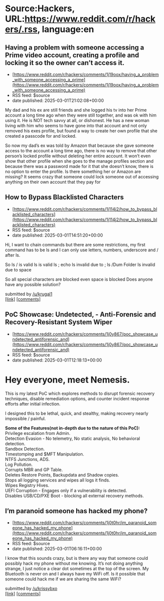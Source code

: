 # Source:Hackers, URL:https://www.reddit.com/r/hackers/.rss, language:en

## Having a problem with someone accessing a Prime video account, creating a profile and locking it so the owner can’t access it.
 - [https://www.reddit.com/r/hackers/comments/1j19oox/having_a_problem_with_someone_accessing_a_prime](https://www.reddit.com/r/hackers/comments/1j19oox/having_a_problem_with_someone_accessing_a_prime)
 - RSS feed: $source
 - date published: 2025-03-01T21:02:08+00:00

<!-- SC_OFF --><div class="md"><p>My dad and his ex are still friends and she logged his tv into her Prime account a long time ago when they were still together, and was ok with him using it. He is NOT tech savvy at all, or dishonest. He has a new woman living with him who seems to have gone into that account and not only removed his exes profile, but found a way to create her own profile that she created a passcode for and locked. </p> <p>So now my dad’s ex was told by Amazon that because she gave someone access to the account a long time ago, there is no way to remove that other person’s locked profile without deleting her entire account. It won’t even show that other profile when she goes to the manage profiles section and because there was a password made for it that she doesn’t know, there is no option to enter the profile. Is there something her or Amazon are missing? It seems crazy that someone could lock someone out of accessing anything on their own account that they pay for

## How to Bypass Blacklisted Characters
 - [https://www.reddit.com/r/hackers/comments/1j114j2/how_to_bypass_blacklisted_characters](https://www.reddit.com/r/hackers/comments/1j114j2/how_to_bypass_blacklisted_characters)
 - RSS feed: $source
 - date published: 2025-03-01T14:51:20+00:00

<!-- SC_OFF --><div class="md"><p>Hi, I want to chain commands but there are some restrictions, my first command has to be ls and I can only use letters, numbers, underscore and / after ls.</p> <p>So ls / is valid ls is valid ls ; echo Is invalid due to ; ls /Dum Folder Is invalid due to space </p> <p>So all special characters are blocked even space is blocked Does anyone have any possible solution?</p> </div><!-- SC_ON --> &#32; submitted by &#32; <a href="https://www.reddit.com/user/krugal1"> /u/krugal1 </a> <br/> <span><a href="https://www.reddit.com/r/hackers/comments/1j114j2/how_to_bypass_blacklisted_characters/">[link]</a></span> &#32; <span><a href="https://www.reddit.com/r/hackers/comments/1j114j2/how_to_bypass_blacklisted_characters/">[comments]</a></span>

## PoC Showcase: Undetected, - Anti-Forensic and Recovery-Resistant System Wiper
 - [https://www.reddit.com/r/hackers/comments/1j0y867/poc_showcase_undetected_antiforensic_and](https://www.reddit.com/r/hackers/comments/1j0y867/poc_showcase_undetected_antiforensic_and)
 - RSS feed: $source
 - date published: 2025-03-01T12:18:13+00:00

<!-- SC_OFF --><div class="md"><h1>Hey everyone, meet Nemesis.</h1> <p>This is my latest PoC which explores methods to disrupt forensic recovery techniques, disable remediation options, and counter incident response efforts after initial infection.</p> <p>I designed this to be lethal, quick, and stealthy, making recovery nearly impossible / painful.</p> <p><strong>Some of the Features(not in-depth due to the nature of this PoC):</strong><br/> Privilege escalation from Admin.<br/> Detection Evasion - No telemetry, No static analysis, No behavioral detection.<br/> Sandbox Detection.<br/> Timestomping and $MFT Manipulation.<br/> NTFS Junctions, ADS.<br/> Log Pollution.<br/> Corrupts MBR and GP Table.<br/> Deletes Restore Points, Backupdata and Shadow copies.<br/> Stops all logging services and wipes all logs it finds.<br/> Wipes Registry Hives.<br/> UEFI Corruption - Engages only if a vulnerability is detected.<br/> Disables USB/CD/PXE Boot - blocking all external recovery methods.<br/>

## I’m paranoid someone has hacked my phone?
 - [https://www.reddit.com/r/hackers/comments/1j0t0hr/im_paranoid_someone_has_hacked_my_phone](https://www.reddit.com/r/hackers/comments/1j0t0hr/im_paranoid_someone_has_hacked_my_phone)
 - RSS feed: $source
 - date published: 2025-03-01T06:16:11+00:00

<!-- SC_OFF --><div class="md"><p>I know that this sounds crazy, but is there any way that someone could possibly hack my phone without me knowing. It’s not doing anything strange, I just notice a clear dot sometimes at the top of the screen. My Bluetooth is never on and I always have my WiFi off. Is it possible that someone could hack me if we are sharing the same WiFi?</p> </div><!-- SC_ON --> &#32; submitted by &#32; <a href="https://www.reddit.com/user/krissybxo"> /u/krissybxo </a> <br/> <span><a href="https://www.reddit.com/r/hackers/comments/1j0t0hr/im_paranoid_someone_has_hacked_my_phone/">[link]</a></span> &#32; <span><a href="https://www.reddit.com/r/hackers/comments/1j0t0hr/im_paranoid_someone_has_hacked_my_phone/">[comments]</a></span>

